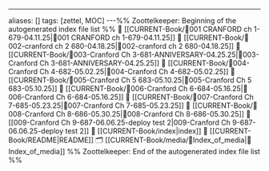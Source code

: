 ---
aliases: []
tags: [zettel, MOC]
---%% Zoottelkeeper: Beginning of the autogenerated index file list  %%
📄 [[CURRENT-Book/🎤001 CRANFORD ch 1-679-04.11.25|🎤001 CRANFORD ch 1-679-04.11.25]]
📄 [[CURRENT-Book/🎤002-cranford ch 2 680-04.18.25|🎤002-cranford ch 2 680-04.18.25]]
📄 [[CURRENT-Book/🎤003-Cranford Ch 3-681-ANNIVERSARY-04.25.25|🎤003-Cranford Ch 3-681-ANNIVERSARY-04.25.25]]
📄 [[CURRENT-Book/🎤004-Cranford Ch 4-682-05.02.25|🎤004-Cranford Ch 4-682-05.02.25]]
📄 [[CURRENT-Book/🎤005-Cranford Ch 5 683-05.10.25|🎤005-Cranford Ch 5 683-05.10.25]]
📄 [[CURRENT-Book/🎤006-Cranford Ch 6-684-05.16.25|🎤006-Cranford Ch 6-684-05.16.25]]
📄 [[CURRENT-Book/🎤007-Cranford Ch 7-685-05.23.25|🎤007-Cranford Ch 7-685-05.23.25]]
📄 [[CURRENT-Book/🎤008-Cranford Ch 8-686-05.30.25|🎤008-Cranford Ch 8-686-05.30.25]]
📄 [[009-Cranford Ch 9-687-06.06.25-deploy test 2|009-Cranford Ch 9-687-06.06.25-deploy test 2]]
📄 [[CURRENT-Book/index|index]]
📄 [[CURRENT-Book/README|README]]
🗂️ [[CURRENT-Book/media/🧠Index_of_media|🧠Index_of_media]]
%% Zoottelkeeper: End of the autogenerated index file list  %%

